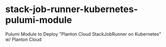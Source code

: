 # stack-job-runner-kubernetes-pulumi-module
Pulumi Module to Deploy "Planton Cloud StackJobRunner on Kubernetes" w/ Planton Cloud
